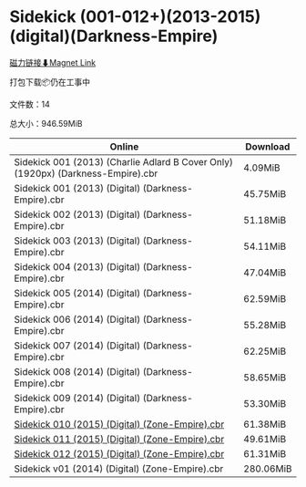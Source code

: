 # Sidekick (001-012+)(2013-2015)(digital)(Darkness-Empire)

[磁力链接⬇Magnet Link](magnet:?xt=urn:btih:f0d96e094ccfa805753052eda53a6d3a548cf15d&dn=Sidekick%20%28001-012%2B%29%282013-2015%29%28digital%29%28Darkness-Empire%29)

打包下载📦仍在工事中

文件数：14

总大小：946.59MiB

Online | Download
--- | ---
Sidekick 001 (2013) (Charlie Adlard B Cover Only) (1920px) (Darkness-Empire).cbr | 4.09MiB
Sidekick 001 (2013) (Digital) (Darkness-Empire).cbr | 45.75MiB
Sidekick 002 (2013) (Digital) (Darkness-Empire).cbr | 51.18MiB
Sidekick 003 (2013) (Digital) (Darkness-Empire).cbr | 54.11MiB
Sidekick 004 (2013) (Digital) (Darkness-Empire).cbr | 47.04MiB
Sidekick 005 (2014) (Digital) (Darkness-Empire).cbr | 62.59MiB
Sidekick 006 (2014) (Digital) (Darkness-Empire).cbr | 55.28MiB
Sidekick 007 (2014) (Digital) (Darkness-Empire).cbr | 62.25MiB
Sidekick 008 (2014) (Digital) (Darkness-Empire).cbr | 58.65MiB
Sidekick 009 (2014) (Digital) (Darkness-Empire).cbr | 53.30MiB
[Sidekick 010 (2015) (Digital) (Zone-Empire).cbr](https://github.com/alicewish/markdown/blob/master/comic/Sidekick-010-2015-Digital-Zone-Empire-cbr.md) | 61.38MiB
[Sidekick 011 (2015) (Digital) (Zone-Empire).cbr](https://github.com/alicewish/markdown/blob/master/comic/Sidekick-011-2015-Digital-Zone-Empire-cbr.md) | 49.61MiB
[Sidekick 012 (2015) (Digital) (Zone-Empire).cbr](https://github.com/alicewish/markdown/blob/master/comic/Sidekick-012-2015-Digital-Zone-Empire-cbr.md) | 61.31MiB
Sidekick v01 (2014) (Digital) (Zone-Empire).cbr | 280.06MiB